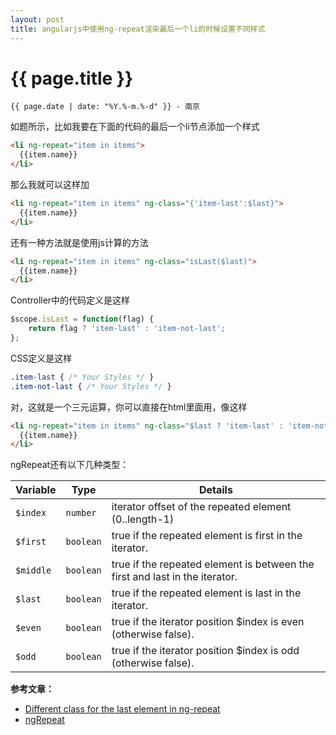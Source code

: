 ```yaml
---
layout: post
title: angularjs中使用ng-repeat渲染最后一个li的时候设置不同样式
---
```


{{ page.title }}
================

`{{ page.date | date: "%Y.%-m.%-d" }} - 南京`

如题所示，比如我要在下面的代码的最后一个li节点添加一个样式

```html
<li ng-repeat="item in items">  
  {{item.name}}  
</li> 
```
那么我就可以这样加

```html
<li ng-repeat="item in items" ng-class="{'item-last':$last}">
  {{item.name}}
</li>
```
还有一种方法就是使用js计算的方法

```html
<li ng-repeat="item in items" ng-class="isLast($last)">
  {{item.name}}
</li>
```
Controller中的代码定义是这样

```js
$scope.isLast = function(flag) {  
    return flag ? 'item-last' : 'item-not-last';  
};
```
CSS定义是这样

```css
.item-last { /* Your Styles */ }
.item-not-last { /* Your Styles */ }
```
对，这就是一个三元运算，你可以直接在html里面用，像这样

```html
<li ng-repeat="item in items" ng-class="$last ? 'item-last' : 'item-not-last'">
  {{item.name}}
</li>
```
ngRepeat还有以下几种类型：

|  Variable  |  Type      |  Details                                                                     |  
|  --------- |  --------- |  --------------------------------------------------------------------------  |  
|  `$index`  |  `number`  |  iterator offset of the repeated element (0..length-1)                       |  
|  `$first`  |  `boolean` |  true if the repeated element is first in the iterator.                      |  
|  `$middle` |  `boolean` |  true if the repeated element is between the first and last in the iterator. |  
|  `$last`   |  `boolean` |  true if the repeated element is last in the iterator.                       |  
|  `$even`   |  `boolean` |  true if the iterator position $index is even (otherwise false).             |  
|  `$odd`    |  `boolean` |  true if the iterator position $index is odd (otherwise false).              |  

**参考文章：**

  * [Different class for the last element in ng-repeat][1]
  * [ngRepeat][2]


[1]: http://stackoverflow.com/questions/14581658/different-class-for-the-last-element-in-ng-repeat
[2]: https://docs.angularjs.org/api/ng/directive/ngRepeat